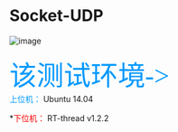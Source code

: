 # Socket-UDP
![image](https://github.com/ScienceXChina/Socket-UDP/blob/master/Test_UDP_with_RT-thread.gif)

<font color=#0099ff size=16 face="黑体">该测试环境-></font>    
<font color=#0099ff face="黑体">上位机：</font>
Ubuntu 14.04

*<font color=red face="黑体">下位机：</font>
RT-thread v1.2.2
